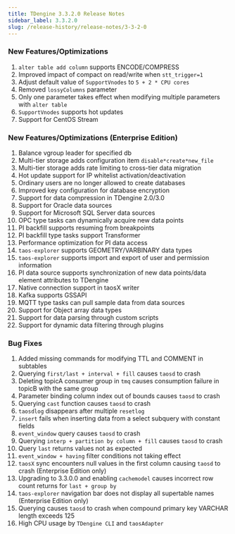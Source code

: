 ```yaml
---
title: TDengine 3.3.2.0 Release Notes
sidebar_label: 3.3.2.0
slug: /release-history/release-notes/3-3-2-0
---
```


### New Features/Optimizations

1. `alter table add column` supports ENCODE/COMPRESS
2. Improved impact of compact on read/write when `stt_trigger=1`
3. Adjust default value of `SupportVnodes` to `5 + 2 * CPU cores`
4. Removed `lossyColumns` parameter
5. Only one parameter takes effect when modifying multiple parameters with `alter table`
6. `SupportVnodes` supports hot updates
7. Support for CentOS Stream

### New Features/Optimizations (Enterprise Edition)

1. Balance vgroup leader for specified db
2. Multi-tier storage adds configuration item `disable*create*new_file`
3. Multi-tier storage adds rate limiting to cross-tier data migration
4. Hot update support for IP whitelist activation/deactivation
5. Ordinary users are no longer allowed to create databases
6. Improved key configuration for database encryption
7. Support for data compression in TDengine 2.0/3.0
8. Support for Oracle data sources
9. Support for Microsoft SQL Server data sources
10. OPC type tasks can dynamically acquire new data points
11. PI backfill supports resuming from breakpoints
12. PI backfill type tasks support Transformer
13. Performance optimization for PI data access
14. `taos-explorer` supports GEOMETRY/VARBINARY data types
15. `taos-explorer` supports import and export of user and permission information
16. PI data source supports synchronization of new data points/data element attributes to TDengine
17. Native connection support in taosX writer
18. Kafka supports GSSAPI
19. MQTT type tasks can pull sample data from data sources
20. Support for Object array data types
21. Support for data parsing through custom scripts
22. Support for dynamic data filtering through plugins

### Bug Fixes

1. Added missing commands for modifying TTL and COMMENT in subtables
2. Querying `first/last + interval + fill` causes `taosd` to crash
3. Deleting topicA consumer group in `tmq` causes consumption failure in topicB with the same group
4. Parameter binding column index out of bounds causes `taosd` to crash
5. Querying `cast` function causes `taosd` to crash
6. `taosdlog` disappears after multiple `resetlog`
7. `insert` fails when inserting data from a select subquery with constant fields
8. `event_window` query causes `taosd` to crash
9. Querying `interp + partition by column + fill` causes `taosd` to crash
10. Query `last` returns values not as expected
11. `event_window + having` filter conditions not taking effect
12. `taosX` sync encounters null values in the first column causing `taosd` to crash (Enterprise Edition only)
13. Upgrading to 3.3.0.0 and enabling `cachemodel` causes incorrect row count returns for `last + group by`
14. `taos-explorer` navigation bar does not display all supertable names (Enterprise Edition only)
15. Querying causes `taosd` to crash when compound primary key VARCHAR length exceeds 125
16. High CPU usage by `TDengine CLI` and `taosAdapter`
